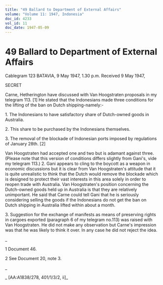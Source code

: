 ```yaml
---
title: "49 Ballard to Department of External Affairs"
volume: "Volume 11: 1947, Indonesia"
doc_id: 4233
vol_id: 11
doc_date: 1947-05-09
---
```


# 49 Ballard to Department of External Affairs

Cablegram 123 BATAVIA, 9 May 1947, 1.30 p.m. Received 9 May 1947,

SECRET

Carne, Hetherington have discussed with Van Hoogstraten proposals in my telegram 113. [1] He stated that the Indonesians made three conditions for the lifting of the ban on Dutch shipping-namely:-

1\. The Indonesians to have satisfactory share of Dutch-owned goods in Australia.

2\. This share to be purchased by the Indonesians themselves.

3\. The removal of the blockade of Indonesian ports imposed by regulations of January 28th. [2]

Van Hoogstraten had accepted one and two but is adamant against three. (Please note that this version of conditions differs slightly from Gani's, vide my telegram 113.) 2. Gani appears to cling to the boycott as a weapon in economic discussions but it is clear from Van Hoogstraten's attitude that it is quite unrealistic to think that the Dutch would remove the blockade which is designed to protect their vast interests in this area solely in order to reopen trade with Australia. Van Hoogstraten's position concerning the Dutch-owned goods held up in Australia is that they are relatively unimportant. He said that Carne could tell Gani that he is seriously considering selling the goods if the Indonesians do not get the ban on Dutch shipping in Australia lifted within about a month.

3\. Suggestion for the exchange of manifests as means of preserving rights in cargoes exported (paragraph 6 of my telegram no.113) was raised with Van Hoogstraten. He did not make any observation but Carne's impression was that he was likely to think it over. In any case he did not reject the idea.

_

1 Document 46.

2 See Document 20, note 3.

_

_ [AA:A1838/278, 401/1/3/2, ii]_
